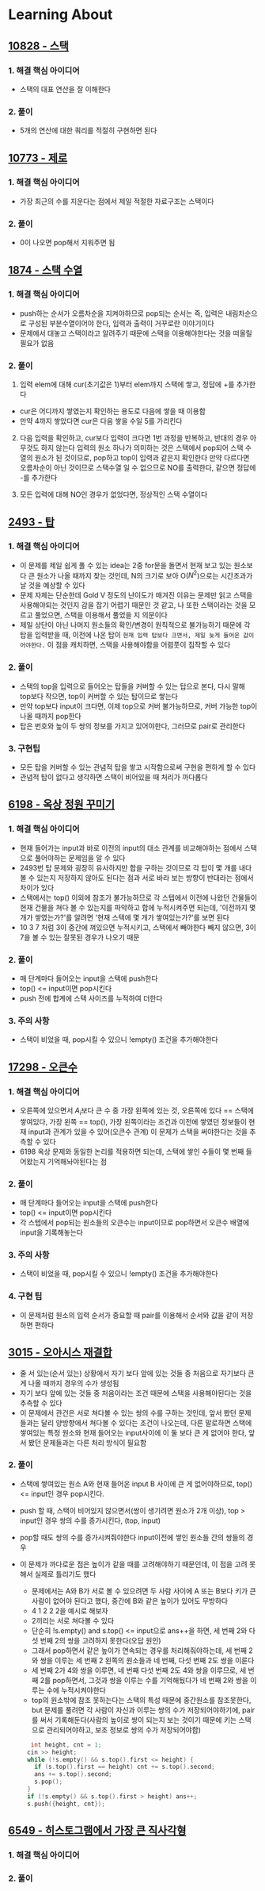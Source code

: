 # Learning About

## [10828 - 스택](https://www.acmicpc.net/problem/10828)

### 1. 해결 핵심 아이디어

- 스택의 대표 연산을 잘 이해한다

### 2. 풀이

- 5개의 연산에 대한 쿼리를 적절히 구현하면 된다

## [10773 - 제로](https://www.acmicpc.net/problem/10773)

### 1. 해결 핵심 아이디어

- 가장 최근의 수를 지운다는 점에서 제일 적절한 자료구조는 스택이다

### 2. 풀이

- 0이 나오면 pop해서 지워주면 됨

## [1874 - 스택 수열](https://www.acmicpc.net/problem/1874)

### 1. 해결 핵심 아이디어

- push하는 순서가 오름차순을 지켜야하므로 pop되는 순서는 즉, 입력은 내림차순으로 구성된 부분수열이어야 한다, 입력과 출력이 거꾸로란 이야기이다
- 문제에서 대놓고 스택이라고 알려주기 때문에 스택을 이용해야한다는 것을 떠올릴 필요가 없음

### 2. 풀이

1. 입력 elem에 대해 cur(초기값은 1)부터 elem까지 스택에 쌓고, 정답에 +를 추가한다

- cur은 어디까지 쌓였는지 확인하는 용도로 다음에 쌓을 때 이용함
- 만약 4까지 쌓았다면 cur은 다음 쌓을 수일 5를 가리킨다

2. 다음 입력을 확인하고, cur보다 입력이 크다면 1번 과정을 반복하고, 반대의 경우 아무것도 하지 않는다 입력의 원소 하나가 의미하는 것은 스택에서 pop되어 스택 수열의 원소가 된 것이므로, pop하고 top이 입력과 같은지 확인한다 만약 다르다면 오름차순이 아닌 것이므로 스택수열 일 수 없으므로 NO를 출력한다, 같으면 정답에 -를 추가한다

3. 모든 입력에 대해 NO인 경우가 없었다면, 정상적인 스택 수열이다

## [2493 - 탑](https://www.acmicpc.net/problem/2493)

### 1. 해결 핵심 아이디어

- 이 문제를 제일 쉽게 풀 수 있는 idea는 2중 for문을 돌면서 현재 보고 있는 원소보다 큰 원소가 나올 때까지 찾는 것인데, N의 크기로 보아 O($N^2$)으로는 시간초과가 날 것을 예상할 수 있다
- 문제 자체는 단순한데 Gold V 정도의 난이도가 매겨진 이유는 문제만 읽고 스택을 사용해야되는 것인지 감을 잡기 어렵기 때문인 것 같고, 나 또한 스택이라는 것을 모르고 풀었으면, 스택을 이용해서 풀었을 지 의문이다
- 제일 상단이 아닌 나머지 원소들의 확인/변경이 원칙적으로 불가능하기 때문에 각 탑을 입력받을 때, 이전에 나온 탑이 `현재 입력 탑보다 크면서, 제일 늦게 들어온 값이어야한다.` 이 점을 캐치하면, 스택을 사용해야함을 어렴풋이 짐작할 수 있다

### 2. 풀이

- 스택의 top을 입력으로 들어오는 탑들을 커버할 수 있는 탑으로 본다, 다시 말해 top보다 작으면, top이 커버할 수 있는 탑이므로 쌓는다
- 만약 top보다 input이 크다면, 이제 top으로 커버 불가능하므로, 커버 가능한 top이 나올 때까지 pop한다
- 탑은 번호와 높이 두 쌍의 정보를 가지고 있어야한다, 그러므로 pair로 관리한다

### 3. 구현팁

- 모든 탑을 커버할 수 있는 관념적 탑을 쌓고 시작함으로써 구현을 편하게 할 수 있다
- 관념적 탑이 없다고 생각하면 스택이 비어있을 때 처리가 까다롭다

## [6198 - 옥상 정원 꾸미기](https://www.acmicpc.net/problem/6198)

### 1. 해결 핵심 아이디어

- 현재 들어가는 input과 바로 이전의 input의 대소 관계를 비교해야하는 점에서 스택으로 풀어야하는 문제임을 알 수 있다
- 2493번 탑 문제와 굉장히 유사하지만 합을 구하는 것이므로 각 탑이 몇 개를 내다볼 수 있는지 저장하지 않아도 된다는 점과 서로 바라 보는 방향이 반대라는 점에서 차이가 있다
- 스택에서는 top() 이외에 참조가 불가능하므로 각 스텝에서 이전에 나왔던 건물들이 현재 건물을 쳐다 볼 수 있는지를 파악하고 합에 누적시켜주면 되는데, '이전까지 몇 개가 쌓였는가?'를 알려면 '현재 스택에 몇 개가 쌓여있는가?'를 보면 된다
- 10 3 7 처럼 3이 중간에 껴있으면 누적시키고, 스택에서 빼야한다 빼지 않으면, 3이 7을 볼 수 있는 잘못된 경우가 나오기 때문

### 2. 풀이

- 매 단계마다 들어오는 input을 스택에 push한다
- top() <= input이면 pop시킨다
- push 전에 합계에 스택 사이즈를 누적하여 더한다

### 3. 주의 사항

- 스택이 비었을 때, pop시킬 수 있으니 !empty() 조건을 추가해야한다

## [17298 - 오큰수](https://www.acmicpc.net/problem/17298)

### 1. 해결 핵심 아이디어

- 오른쪽에 있으면서 $A_i$보다 큰 수 중 가장 왼쪽에 있는 것, 오른쪽에 있다 == 스택에 쌓여있다, 가장 왼쪽 == top(), 가장 왼쪽이라는 조건과 이전에 쌓였던 정보들이 현재 input과 관계가 있을 수 있어(오큰수 관계) 이 문제가 스택을 써야한다는 것을 추측할 수 있다
- 6198 옥상 문제와 동일한 논리를 적용하면 되는데, 스택에 쌓인 수들이 몇 번째 들어왔는지 기억해놔야된다는 점

### 2. 풀이

- 매 단계마다 들어오는 input을 스택에 push한다
- top() <= input이면 pop시킨다
- 각 스텝에서 pop되는 원소들의 오큰수는 input이므로 pop하면서 오큰수 배열에 input을 기록해놓는다

### 3. 주의 사항

- 스택이 비었을 때, pop시킬 수 있으니 !empty() 조건을 추가해야한다

### 4. 구현 팁

- 이 문제처럼 원소의 입력 순서가 중요할 때 pair를 이용해서 순서와 값을 같이 저장하면 편하다

## [3015 - 오아시스 재결합](https://www.acmicpc.net/problem/3015)

- 줄 서 있는(순서 있는) 상황에서 자기 보다 앞에 있는 것들 중 처음으로 자기보다 큰 게 나올 때까지 경우의 수가 생성됨
- 자기 보다 앞에 있는 것들 중 처음이라는 조건 때문에 스택을 사용해야된다는 것을 추측할 수 있다
- 이 문제에서 관건은 서로 쳐다볼 수 있는 쌍의 수를 구하는 것인데, 앞서 봤던 문제들과는 달리 양방향에서 쳐다볼 수 있다는 조건이 나오는데, 다른 말로하면 스택에 쌓여있는 특정 원소와 현재 들어오는 input사이에 이 둘 보다 큰 게 없어야 한다, 앞서 봤던 문제들과는 다른 처리 방식이 필요함

### 2. 풀이

- 스택에 쌓여있는 원소 A와 현재 들어온 input B 사이에 큰 게 없어야하므로, top() <= input인 경우 pop시킨다.
- push 할 때, 스택이 비어있지 않으면서(쌍이 생기려면 원소가 2개 이상), top > input인 경우 쌍의 수를 증가시킨다, (top, input)
- pop할 때도 쌍의 수를 증가시켜줘야한다 input이전에 쌓인 원소들 간의 쌍들의 경우
- 이 문제가 까다로운 점은 높이가 같을 때를 고려해야하기 때문인데, 이 점을 고려 못해서 실제로 틀리기도 했다

  - 문제에서는 A와 B가 서로 볼 수 있으려면 두 사람 사이에 A 또는 B보다 키가 큰 사람이 없어야 된다고 했다, 중간에 B와 같은 높이가 있어도 무방하다
  - 4 1 2 2 2을 예시로 해보자
  - 2끼리는 서로 쳐다볼 수 있다
  - 단순히 !s.empty() and s.top() <= input으로 ans++을 하면, 세 번째 2와 다섯 번째 2의 쌍을 고려하지 못한다(오답 원인)
  - 그래서 pop하면서 같은 높이가 연속되는 경우를 처리해줘야하는데, 세 번째 2와 쌍을 이루는 세 번째 2 왼쪽의 원소들과 네 번째, 다섯 번째 2도 쌍을 이룬다
  - 세 번째 2가 4와 쌍을 이루면, 네 번째 다섯 번째 2도 4와 쌍을 이루므로, 세 번째 2를 pop하면서, 그것과 쌍을 이루는 수를 기억해뒀다가 네 번째 2와 쌍을 이루는 수에 누적시켜야한다
  - top의 원소밖에 참조 못하는다는 스택의 특성 때문에 중간원소를 참조못한다, but 문제를 풀려면 각 사람이 자신과 이루는 쌍의 수가 저장되어야하기에, pair를 써서 기록해둔다(사람의 높이로 쌍이 되는지 보는 것이기 때문에 키는 스택으로 관리되어야하고, 보조 정보로 쌍의 수가 저장되어야함)

  ```cpp
     int height, cnt = 1;
    cin >> height;
    while (!s.empty() && s.top().first <= height) {
      if (s.top().first == height) cnt += s.top().second;
      ans += s.top().second;
      s.pop();
    }
    if (!s.empty() && s.top().first > height) ans++;
    s.push({height, cnt});
  ```

## [6549 - 히스토그램에서 가장 큰 직사각형](https://www.acmicpc.net/problem/6549)

### 1. 해결 핵심 아이디어

### 2. 풀이
